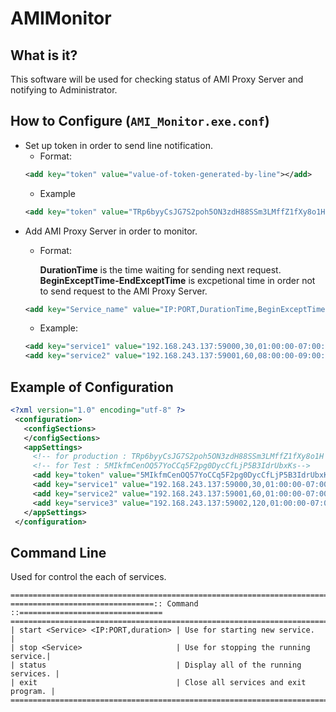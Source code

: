 # AMIMonitor

## What is it?
This software will be used for checking status of AMI Proxy Server and notifying to Administrator.

## How to Configure (`AMI_Monitor.exe.conf`)

 - Set up token in order to send line notification.
   - Format:
   ```xml
   <add key="token" value="value-of-token-generated-by-line"></add>
   ```
   - Example
   ```xml
   <add key="token" value="TRp6byyCsJG7S2poh5ON3zdH88SSm3LMffZ1fXy8o1H"></add>
   ```
 - Add AMI Proxy Server in order to monitor.
   - Format:
   
     **DurationTime** is the time waiting for sending next request.
     **BeginExceptTime-EndExceptTime** is excpetional time in order not to send request to the AMI Proxy Server.
   ```xml
   <add key="Service_name" value="IP:PORT,DurationTime,BeginExceptTime-EndExceptTime" />
   ```
   - Example:
   ```xml
   <add key="service1" value="192.168.243.137:59000,30,01:00:00-07:00:00" />
   <add key="service2" value="192.168.243.137:59001,60,08:00:00-09:00:00" />
   ```
## Example of Configuration
   ```xml
   <?xml version="1.0" encoding="utf-8" ?>
    <configuration>
      <configSections>
      </configSections>
      <appSettings>
        <!-- for production : TRp6byyCsJG7S2poh5ON3zdH88SSm3LMffZ1fXy8o1H -->
        <!-- for Test : 5MIkfmCenOQ57YoCCq5F2pg0DycCfLjP5B3IdrUbxKs-->
        <add key="token" value="5MIkfmCenOQ57YoCCq5F2pg0DycCfLjP5B3IdrUbxKs"></add>
        <add key="service1" value="192.168.243.137:59000,30,01:00:00-07:00:00" />
        <add key="service2" value="192.168.243.137:59001,60,01:00:00-07:00:00" />
        <add key="service3" value="192.168.243.137:59002,120,01:00:00-07:00:00" />
      </appSettings>
    </configuration>
   ```
   
## Command Line
  Used for control the each of services.
```text
=============================================================================
================================:: Command ::================================
=============================================================================
| start <Service> <IP:PORT,duration> | Use for starting new service.        |
| stop <Service>                     | Use for stopping the running service.|
| status                             | Display all of the running services. |
| exit                               | Close all services and exit program. |
=============================================================================
```
  
